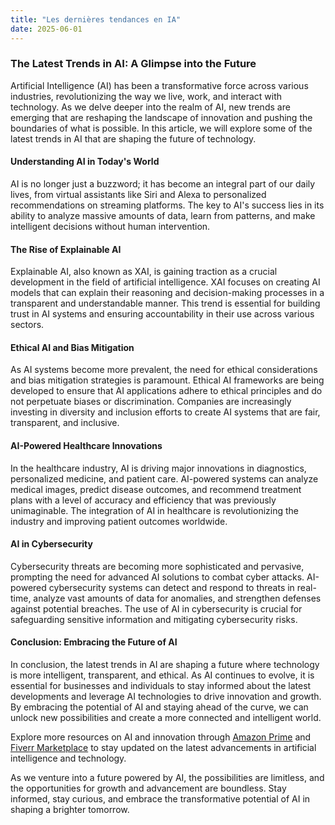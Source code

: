 ```yaml
---
title: "Les dernières tendances en IA"
date: 2025-06-01
---
```


### The Latest Trends in AI: A Glimpse into the Future

Artificial Intelligence (AI) has been a transformative force across various industries, revolutionizing the way we live, work, and interact with technology. As we delve deeper into the realm of AI, new trends are emerging that are reshaping the landscape of innovation and pushing the boundaries of what is possible. In this article, we will explore some of the latest trends in AI that are shaping the future of technology.

#### Understanding AI in Today's World

AI is no longer just a buzzword; it has become an integral part of our daily lives, from virtual assistants like Siri and Alexa to personalized recommendations on streaming platforms. The key to AI's success lies in its ability to analyze massive amounts of data, learn from patterns, and make intelligent decisions without human intervention.

#### The Rise of Explainable AI

Explainable AI, also known as XAI, is gaining traction as a crucial development in the field of artificial intelligence. XAI focuses on creating AI models that can explain their reasoning and decision-making processes in a transparent and understandable manner. This trend is essential for building trust in AI systems and ensuring accountability in their use across various sectors.

#### Ethical AI and Bias Mitigation

As AI systems become more prevalent, the need for ethical considerations and bias mitigation strategies is paramount. Ethical AI frameworks are being developed to ensure that AI applications adhere to ethical principles and do not perpetuate biases or discrimination. Companies are increasingly investing in diversity and inclusion efforts to create AI systems that are fair, transparent, and inclusive.

#### AI-Powered Healthcare Innovations

In the healthcare industry, AI is driving major innovations in diagnostics, personalized medicine, and patient care. AI-powered systems can analyze medical images, predict disease outcomes, and recommend treatment plans with a level of accuracy and efficiency that was previously unimaginable. The integration of AI in healthcare is revolutionizing the industry and improving patient outcomes worldwide.

#### AI in Cybersecurity

Cybersecurity threats are becoming more sophisticated and pervasive, prompting the need for advanced AI solutions to combat cyber attacks. AI-powered cybersecurity systems can detect and respond to threats in real-time, analyze vast amounts of data for anomalies, and strengthen defenses against potential breaches. The use of AI in cybersecurity is crucial for safeguarding sensitive information and mitigating cybersecurity risks.

#### Conclusion: Embracing the Future of AI

In conclusion, the latest trends in AI are shaping a future where technology is more intelligent, transparent, and ethical. As AI continues to evolve, it is essential for businesses and individuals to stay informed about the latest developments and leverage AI technologies to drive innovation and growth. By embracing the potential of AI and staying ahead of the curve, we can unlock new possibilities and create a more connected and intelligent world.

Explore more resources on AI and innovation through [Amazon Prime](https://www.amazon.fr/amazonprime?_encoding=UTF8&primeCampaignId=prime_assoc_ft&tag=zenzen0d-21France) and [Fiverr Marketplace](https://go.fiverr.com/visit/?bta=1071918&brand=fiverrmarketplace) to stay updated on the latest advancements in artificial intelligence and technology.

As we venture into a future powered by AI, the possibilities are limitless, and the opportunities for growth and advancement are boundless. Stay informed, stay curious, and embrace the transformative potential of AI in shaping a brighter tomorrow.